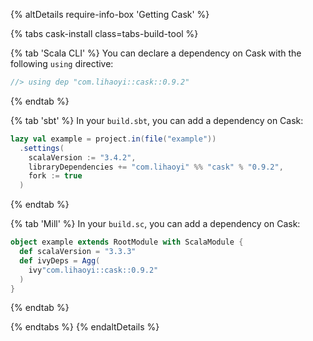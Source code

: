 {% altDetails require-info-box 'Getting Cask' %}

{% tabs cask-install class=tabs-build-tool %}

{% tab 'Scala CLI' %}
You can declare a dependency on Cask with the following `using` directive:
```scala
//> using dep "com.lihaoyi::cask::0.9.2"
```
{% endtab %}

{% tab 'sbt' %}
In your `build.sbt`, you can add a dependency on Cask:
```scala
lazy val example = project.in(file("example"))
  .settings(
    scalaVersion := "3.4.2",
    libraryDependencies += "com.lihaoyi" %% "cask" % "0.9.2",
    fork := true
  )
```
{% endtab %}

{% tab 'Mill' %}
In your `build.sc`, you can add a dependency on Cask:
```scala
object example extends RootModule with ScalaModule {
  def scalaVersion = "3.3.3"
  def ivyDeps = Agg(
    ivy"com.lihaoyi::cask::0.9.2"
  )
}
```
{% endtab %}

{% endtabs %}
{% endaltDetails %}
